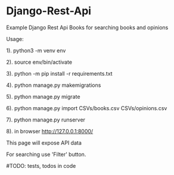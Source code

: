 # Django-Rest-Api
Example Django Rest Api Books for searching books and opinions

Usage: 

1). python3 -m venv env

2). source env/bin/activate

3). python -m pip install -r requirements.txt

4). python manage.py makemigrations

5). python manage.py migrate

6). python manage.py import CSVs/books.csv CSVs/opinions.csv

7). python manage.py runserver

8). in browser http://127.0.0.1:8000/

This page will expose API data

For searching use 'Filter' button.

#TODO: tests, todos in code 
